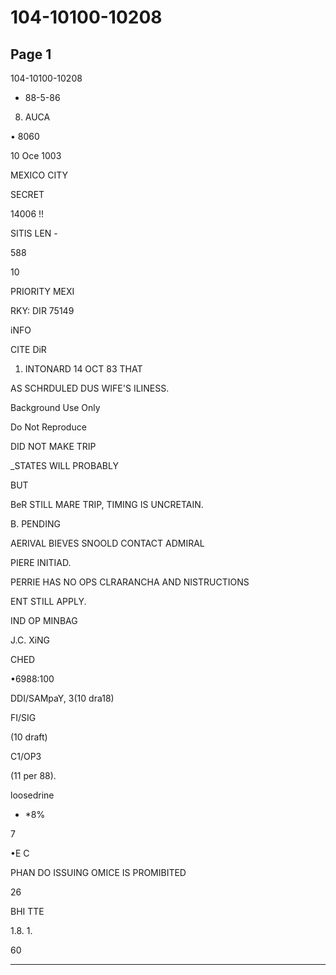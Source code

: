 # 104-10100-10208

## Page 1

104-10100-10208

- 88-5-86

8. AUCA

• 8060

10 Oce 1003

MEXICO CITY

SECRET

14006 !!

SITIS LEN -

588

10

PRIORITY MEXI

RKY: DIR 75149

iNFO

CITE DiR

1. INTONARD 14 OCT 83 THAT

AS SCHRDULED DUS WIFE'S ILINESS.

Background Use Only

Do Not Reproduce

DID NOT MAKE TRIP

_STATES WILL PROBABLY

BUT

BeR STILL MARE TRIP, TIMING IS UNCRETAIN.

B. PENDING

AERIVAL BIEVES SNOOLD CONTACT ADMIRAL

PIERE INITIAD.

PERRIE HAS NO OPS CLRARANCHA AND NISTRUCTIONS

ENT STILL APPLY.

IND OP MINBAG

J.C. XiNG

CHED

•6988:100

DDI/SAMpaY, 3(10 dra18)

FI/SIG

(10 draft)

C1/OP3

(11 per 88).

loosedrine

+ *8%

7

•E C

PHAN DO ISSUING OMICE IS PROMIBITED

26

BHI TTE

1.8. 1.

60

---

